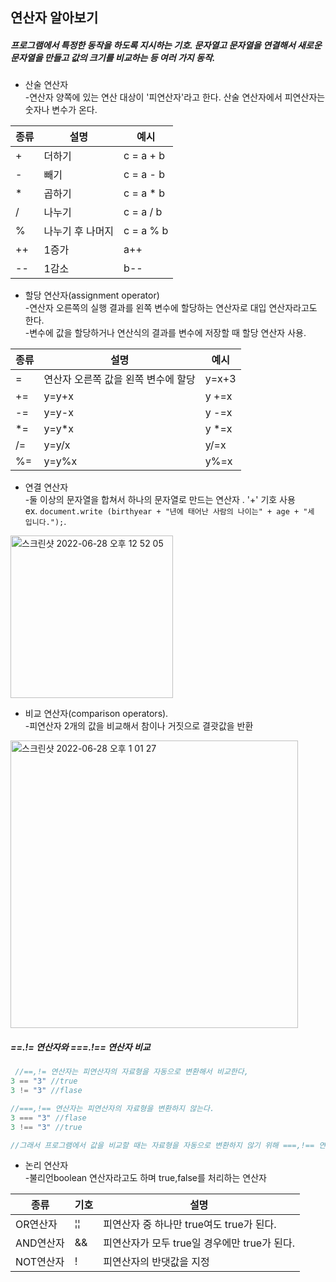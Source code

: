 ## 연산자 알아보기  

##### 프로그램에서 특정한 동작을 하도록 지시하는 기호. 문자열고 문자열을 연결해서 새로운 문자열을 만들고 값의 크기를 비교하는 등 여러 가지 동작.   



* 산술 연산자  
  -연산자 양쪽에 있는 연산 대상이 '피연산자'라고 한다. 산술 연산자에서 피연산자는 숫자나 변수가 온다.  

|종류|설명 |   예시    |
|---|----|----------|
| + |더하기|c = a + b|
| - |빼기|c = a - b|
| * |곱하기|c = a * b|
|/|나누기|c = a / b|
|%|나누기 후 나머지|c = a % b|
|++|1증가|a++|
|--|1감소|b--|



* 할당 연산자(assignment operator)    
  -연산자 오른쪽의 실행 결과를 왼쪽 변수에 할당하는 연산자로 대입 연산자라고도 한다.  
  -변수에 값을 할당하거나 연산식의 결과를 변수에 저장할 때 할당 연산자 사용.  

|종류|           설명           | 예시|
|---|-------------------------|----|
|=|연산자 오른쪽 값을 왼쪽 변수에 할당|y=x+3|
|+=|         y=y+x|y +=x|
|-=|         y=y-x|y -=x|
|*=|         y=y*x|y *=x|
|/=|          y=y/x|y/=x|
|%=|          y=y%x|y%=x|



* 연결 연산자  
  -둘 이상의 문자열을 합쳐서 하나의 문자열로 만드는 연산자 . '+' 기호 사용    
  ex. `document.write (birthyear + "년에 태어난 사람의 나이는" + age + "세 입니다.");`.      
  
<img width="260" alt="스크린샷 2022-06-28 오후 12 52 05" src="https://user-images.githubusercontent.com/97012561/176088217-fc3d04db-974b-4916-8bf6-64394ed91342.png">



* 비교 연산자(comparison operators).    
  -피연산자 2개의 값을 비교해서 참이나 거짓으로 결괏값을 반환   

<img width="460" alt="스크린샷 2022-06-28 오후 1 01 27" src="https://user-images.githubusercontent.com/97012561/176089213-a20acf65-2293-4005-80b1-ad9b1aaa5bef.png">


##### ==.!= 연산자와 ===.!== 연산자 비교  

```javascript
 //==,!= 연산자는 피연산자의 자료형을 자동으로 변환해서 비교한다, 
3 == "3" //true
3 != "3" //flase

//===,!== 연산자는 피연산자의 자료형을 변환하지 않는다.
3 === "3" //flase
3 !== "3" //true

//그래서 프로그램에서 값을 비교할 때는 자료형을 자동으로 변환하지 않기 위해 ===,!== 연산자를 많이 사용.
```

* 논리 연산자  
  -불리언boolean 연산자라고도 하며 true,false를 처리하는 연산자  

|  종류  |기호|            설명                 |
|-------|---|-------------------------------|
|OR연산자|¦¦|피연산자 중 하나만 true여도 true가 된다.|
|AND연산자|&&|피연산자가 모두 true일 경우에만 true가 된다.|
|NOT연산자|!|피연산자의 반댓값을 지정|

